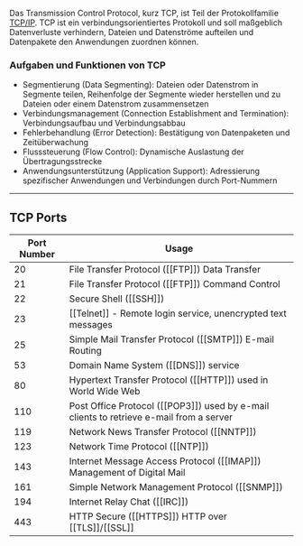 Das Transmission Control Protocol, kurz TCP, ist Teil der Protokollfamilie [TCP/IP](TCP_IP). TCP ist ein verbindungsorientiertes Protokoll und soll maßgeblich Datenverluste verhindern, Dateien und Datenströme aufteilen und Datenpakete den Anwendungen zuordnen können.

### Aufgaben und Funktionen von TCP

-   Segmentierung (Data Segmenting): Dateien oder Datenstrom in Segmente teilen, Reihenfolge der Segmente wieder herstellen und zu Dateien oder einem Datenstrom zusammensetzen
-   Verbindungsmanagement (Connection Establishment and Termination): Verbindungsaufbau und Verbindungsabbau
-   Fehlerbehandlung (Error Detection): Bestätigung von Datenpaketen und Zeitüberwachung
-   Flusssteuerung (Flow Control): Dynamische Auslastung der Übertragungsstrecke
-   Anwendungsunterstützung (Application Support): Adressierung spezifischer Anwendungen und Verbindungen durch Port-Nummern
---
## TCP Ports

| Port Number | Usage |
|---|---|
| 20 | File Transfer Protocol ([[FTP]]) Data Transfer|
| 21|File Transfer Protocol ([[FTP]]) Command Control
|22|Secure Shell ([[SSH]])
|23|[[Telnet]] - Remote login service, unencrypted text messages
|25|Simple Mail Transfer Protocol ([[SMTP]]) E-mail Routing
|53|Domain Name System ([[DNS]]) service
|80|Hypertext Transfer Protocol ([[HTTP]]) used in World Wide Web
|110|Post Office Protocol ([[POP3]]) used by e-mail clients to retrieve e-mail from a server
|119|Network News Transfer Protocol ([[NNTP]])
|123|Network Time Protocol ([[NTP]])
|143|Internet Message Access Protocol ([[IMAP]]) Management of Digital Mail
|161|Simple Network Management Protocol ([[SNMP]])
|194|Internet Relay Chat ([[IRC]])
|443|HTTP Secure ([[HTTPS]]) HTTP over [[TLS]]/[[SSL]]